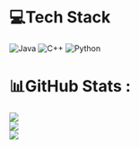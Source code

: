 
# 💻Tech Stack
![Java](https://img.shields.io/badge/java-%23ED8B00.svg?style=for-the-badge&logo=java&logoColor=white) ![C++](https://img.shields.io/badge/c++-%2300599C.svg?style=for-the-badge&logo=c%2B%2B&logoColor=white) ![Python](https://img.shields.io/badge/python-3670A0?style=for-the-badge&logo=python&logoColor=ffdd54)
# 📊GitHub Stats :
![](https://github-readme-stats.vercel.app/api?username=WhiteKnight0003&theme=dracula&hide_border=false&include_all_commits=true&count_private=false)<br/>
![](https://github-readme-streak-stats.herokuapp.com/?user=WhiteKnight0003&theme=dracula&hide_border=false)<br/>
![](https://github-readme-stats.vercel.app/api/top-langs/?username=WhiteKnight0003&theme=dracula&hide_border=false&include_all_commits=true&count_private=false&layout=compact)
